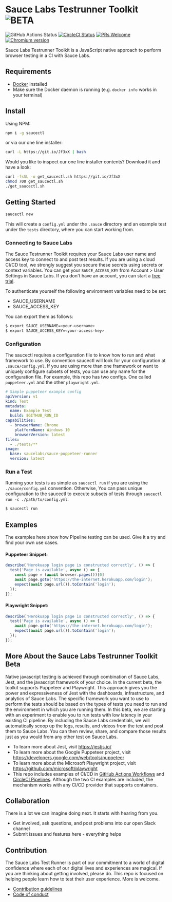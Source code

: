 # Sauce Labs  Testrunner Toolkit ![BETA](https://img.shields.io/badge/beta!-blue?style=for-the-badge)

<!-- [START badges] -->
![GitHub Actions Status](https://github.com/saucelabs/saucectl/workflows/Sauce%20Pipeline%20Browser%20Tests/badge.svg)
[![CircleCI Status](https://circleci.com/gh/saucelabs/saucectl.svg?style=shield&circle-token=:circle-token)](https://circleci.com/gh/saucelabs/saucectl)
[![PRs Welcome](https://img.shields.io/badge/PRs-welcome-brightgreen.svg)](https://saucelabs.com/how-to-contribute.html#your-first-pull-request)
[![Chromium version](https://img.shields.io/badge/chromium-84.0.4131.0-blue.svg?logo=google-chrome)](https://www.chromium.org/Home)
<!-- [END badges] -->

Sauce Labs Testrunner Toolkit is a JavaScript native approach to perform browser 
testing in a CI with Sauce Labs.

<!-- [START gettingstarted] -->

## Requirements

- [Docker](https://docs.docker.com/get-docker/) installed
- Make sure the Docker daemon is running (e.g. `docker info` works in your terminal)


## Install

Using NPM:

```sh
npm i -g saucectl
```

or via our one line installer:

```sh
curl -L https://git.io/Jf3xX | bash
```

Would you like to inspect our one line installer contents?
Download it and have a look:

```sh
curl -fsSL -o get_saucectl.sh https://git.io/Jf3xX
chmod 700 get_saucectl.sh
./get_saucectl.sh
```

## Getting Started

```sh
saucectl new
```

This will create a `config.yml` under the `.sauce` directory and an example
test under the `tests` directory, where you can start working from.

### Connecting to Sauce Labs
The Sauce Testrunner Toolkit requires your Sauce Labs user name and access key to connect to and post test results. If you are using a cloud CI/CD tool, we strongly suggest you secure these secrets using secrets or context variables. You can get your `SAUCE_ACCESS_KEY` from Account > User Settings in Sauce Labs. If you don't have an account, you can start a [free trial](https://saucelabs.com/sign-up).

To authenticate yourself the following environment variables need to be set:

- SAUCE_USERNAME
- SAUCE_ACCESS_KEY

You can export them as follows:

```sh
$ export SAUCE_USERNAME=<your-username>
$ export SAUCE_ACCESS_KEY=<your-access-key>
```

### Configuration
The saucectl requires a configuration file to know how to run and what framework to use. By convention saucectl will look for your configuration at `.sauce/config.yml`. If you are using more than one framework or want to uniquely configure subsets of tests, you can use any name for the configuration file. For example, this repo has two configs. One called `puppeteer.yml` and the other `playwright.yml`.

```yaml
# Simple puppeteer example config
apiVersion: v1
kind: Test
metadata:
  name: Example Test
  build: $GITHUB_RUN_ID
capabilities:
  - browserName: Chrome
    platformName: Windows 10
    browserVersion: latest
files:
  - ./tests/**
image:
  base: saucelabs/sauce-puppeteer-runner
  version: latest
```

### Run a Test
Running your tests is as simple as `saucectl run` if you are using the `./sauce/config.yml` convention. Otherwise, You can pass unique configuration to the saucectl to execute subsets of tests through `saucectl run -c ./path/to/config.yml`.

```sh
$ saucectl run
```
<!-- [END gettingstarted] -->

<!-- [START examples] -->
## Examples

The examples here show how Pipeline testing can be used. Give it a try and find your own use cases.

#### Puppeteer Snippet:
```js
describe('Herokuapp login page is constructed correctly', () => {
  test('Page is available', async () => {
    const page = (await browser.pages())[0]
    await page.goto('https://the-internet.herokuapp.com/login');
    expect(await page.url()).toContain('login');
  });
});
```

#### Playwright Snippet:
```js
describe('Herokuapp login page is constructed correctly', () => {
  test('Page is available', async () => {
    await page.goto('https://the-internet.herokuapp.com/login');
    expect(await page.url()).toContain('login');
  });
});
```
<!-- [END examples] -->


<!-- [START about] -->
## More About the Sauce Labs Testrunner Toolkit Beta

Native javascript testing is achieved through combination of Sauce Labs, Jest, and the javascript framework of your choice. In the current beta, the toolkit supports Puppeteer and Playwright. This approach gives you the power and expressiveness of Jest with the dashboards, infrastructure, and analytics of Sauce Labs. The specific framework you want to use to perform the tests should be based on the types of tests you need to run and the environment in which you are running them. In this beta, we are starting with an experiment to enable you to run tests with low latency in your existing CI pipeline. By including the Sauce Labs credentials, we will automatically scoop up the logs, results, and videos from the test and post them to Sauce Labs. You can then review, share, and compare those results just as you would from any other test on Sauce Labs.

* To learn more about Jest, visit https://jestjs.io/
* To learn more about the Google Puppeteer project, visit https://developers.google.com/web/tools/puppeteer
* To learn more about the Microsoft Playwright project, visit https://github.com/microsoft/playwright
* This repo includes examples of CI/CD in [GitHub Actions Workflows](https://help.github.com/en/actions) and [CircleCI Pipelines](https://circleci.com/docs/2.0/configuration-reference/). Although the two CI examples are included, the mechanism works with any CI/CD provider that supports containers.
<!-- [END about] -->

<!-- [START collaboration] -->
## Collaboration
There is a lot we can imagine doing next. It starts with hearing from you.
* Get involved, ask questions, and post problems into our open Slack channel
* Submit issues and features here - everything helps
<!-- [END collaboration] -->

<!-- [START contribution] -->
## Contribution
The Sauce Labs Test Runner is part of our commitment to a world of digital confidence where each of our digital lives and experiences are magical. If you are thinking about getting involved, please do. This repo is focused on helping people learn how to test their user experience. More is welcome. 
 * [Contribution guidelines](https://github.com/saucelabs/saucectl/blob/master/CONTRIBUTING.md)
 * [Code of conduct](https://github.com/saucelabs/saucectl/blob/master/CODE_OF_CONDUCT.md)
 
<!-- [END contribution] -->